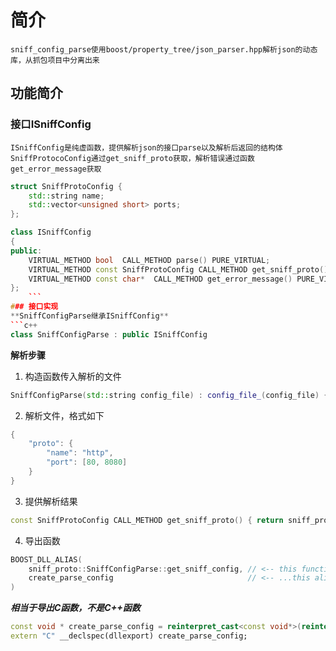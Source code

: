 # 简介
    sniff_config_parse使用boost/property_tree/json_parser.hpp解析json的动态库，从抓包项目中分离出来


## 功能简介
### 接口ISniffConfig
    ISniffConfig是纯虚函数，提供解析json的接口parse以及解析后返回的结构体SniffProtocoConfig通过get_sniff_proto获取，解析错误通过函数get_error_message获取
``` c++
struct SniffProtoConfig {
    std::string name;
    std::vector<unsigned short> ports;
};

class ISniffConfig
{
public:
    VIRTUAL_METHOD bool  CALL_METHOD parse() PURE_VIRTUAL;
    VIRTUAL_METHOD const SniffProtoConfig CALL_METHOD get_sniff_proto() PURE_VIRTUAL;
    VIRTUAL_METHOD const char*  CALL_METHOD get_error_message() PURE_VIRTUAL;
};
    ```
### 接口实现
**SniffConfigParse继承ISniffConfig**
```c++
class SniffConfigParse : public ISniffConfig
```
**解析步骤**
1. 构造函数传入解析的文件
``` c++
SniffConfigParse(std::string config_file) : config_file_(config_file) {}
```
2. 解析文件，格式如下
``` c++
{
    "proto": {
        "name": "http",
        "port": [80, 8080]
    }
}
```
3. 提供解析结果
```c++
const SniffProtoConfig CALL_METHOD get_sniff_proto() { return sniff_proto_config; }
```
4. 导出函数
```c++
BOOST_DLL_ALIAS(
    sniff_proto::SniffConfigParse::get_sniff_config, // <-- this function is exported with...
    create_parse_config                              // <-- ...this alias name
)
```
***相当于导出C函数，不是C++函数***
```c++
const void * create_parse_config = reinterpret_cast<const void*>(reinterpret_cast<intptr_t>(&sniff_proto::SniffConfigParse::get_sniff_config ));
extern "C" __declspec(dllexport) create_parse_config;
```